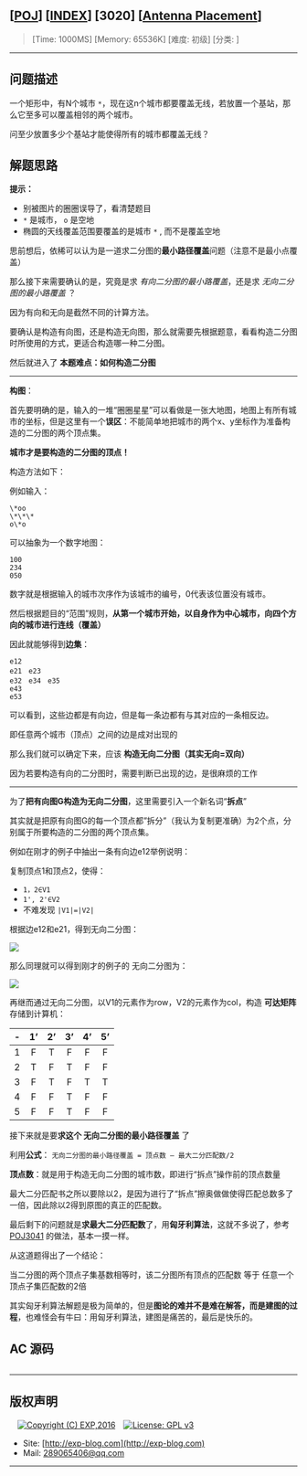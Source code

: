 ## [[POJ](http://poj.org/)] [[INDEX](https://github.com/lyy289065406/POJ-Solving-Reports)] [3020] [[Antenna Placement](http://poj.org/problem?id=3020)]

> [Time: 1000MS] [Memory: 65536K] [难度: 初级] [分类: ]

------

## 问题描述

一个矩形中，有N个城市 `*`，现在这n个城市都要覆盖无线，若放置一个基站，那么它至多可以覆盖相邻的两个城市。

问至少放置多少个基站才能使得所有的城市都覆盖无线？


## 解题思路

**提示：**

- 别被图片的圈圈误导了，看清楚题目
- `*` 是城市， `o` 是空地
- 椭圆的天线覆盖范围要覆盖的是城市 `*` , 而不是覆盖空地

思前想后，依稀可以认为是一道求二分图的**最小路径覆盖**问题（注意不是最小点覆盖）

那么接下来需要确认的是，究竟是求 *有向二分图的最小路覆盖*，还是求 *无向二分图的最小路覆盖* ？

因为有向和无向是截然不同的计算方法。

要确认是构造有向图，还是构造无向图，那么就需要先根据题意，看看构造二分图时所使用的方式，更适合构造哪一种二分图。

然后就进入了 **本题难点：如何构造二分图**

------

**构图**：

首先要明确的是，输入的一堆“圈圈星星”可以看做是一张大地图，地图上有所有城市的坐标，但是这里有一个**误区**：不能简单地把城市的两个x、y坐标作为准备构造的二分图的两个顶点集。

**城市才是要构造的二分图的顶点！**

构造方法如下：

例如输入：

```
\*oo
\*\*\*
o\*o
```

可以抽象为一个数字地图：

```
100
234
050
```

数字就是根据输入的城市次序作为该城市的编号，0代表该位置没有城市。

然后根据题目的“范围”规则，**从第一个城市开始，以自身作为中心城市，向四个方向的城市进行连线（覆盖）**

因此就能够得到**边集**：

```
e12
e21　e23
e32　e34　e35
e43
e53
```

可以看到，这些边都是有向边，但是每一条边都有与其对应的一条相反边。

即任意两个城市（顶点）之间的边是成对出现的

那么我们就可以确定下来，应该 **构造无向二分图（其实无向=双向）**

因为若要构造有向的二分图时，需要判断已出现的边，是很麻烦的工作


------


为了**把有向图G构造为无向二分图**，这里需要引入一个新名词“**拆点**”

其实就是把原有向图G的每一个顶点都”拆分”（我认为复制更准确）为2个点，分别属于所要构造的二分图的两个顶点集。


例如在刚才的例子中抽出一条有向边e12举例说明：

复制顶点1和顶点2，使得：

- `1，2∈V1`
- `1', 2'∈V2`
- 不难发现 `|V1|=|V2|`

根据边e12和e21，得到无向二分图：

![](http://203.195.132.63/wp-content/uploads/2018/06/99b6b0ce60df6e322438ffab958c20eb.png)

那么同理就可以得到刚才的例子的 无向二分图为：

![](http://203.195.132.63/wp-content/uploads/2018/06/4e2733654d32e02cd82e7bd3d76f9dc3.png)


再继而通过无向二分图，以V1的元素作为row，V2的元素作为col，构造 **可达矩阵** 存储到计算机：

| - | 1’| 2’|  3’|  4’|  5’|
|:---:|:---:|:---:|:---:|:---:|:---:|
| 1 |  F |  T |   F |   F |   F |
| 2 |  T |  F |   T |   F |   F |
| 3|   F |  T |   F |   T |   T |
| 4 |  F |  F |   T |   F |   F |
| 5 |  F |  F |   T |   F |   F |



接下来就是要**求这个 无向二分图的最小路径覆盖** 了

利用**公式**： `无向二分图的最小路径覆盖 = 顶点数 – 最大二分匹配数/2`


**顶点数**：就是用于构造无向二分图的城市数，即进行“拆点”操作前的顶点数量

最大二分匹配书之所以要除以2，是因为进行了“拆点”擦奥做做使得匹配总数多了一倍，因此除以2得到原图的真正的匹配数。


最后剩下的问题就是**求最大二分匹配数**了，用**匈牙利算法**，这就不多说了，参考 [POJ3041](/reports/POJ3041-Asteroids) 的做法，基本一摸一样。


从这道题得出了一个结论：

当二分图的两个顶点子集基数相等时，该二分图所有顶点的匹配数 等于 任意一个顶点子集匹配数的2倍 

其实匈牙利算法解题是极为简单的，但是**图论的难并不是难在解答，而是建图的过程**，也难怪会有牛曰：用匈牙利算法，建图是痛苦的，最后是快乐的。


## AC 源码


```c

```

------

## 版权声明

　[![Copyright (C) EXP,2016](https://img.shields.io/badge/Copyright%20(C)-EXP%202016-blue.svg)](http://exp-blog.com)　[![License: GPL v3](https://img.shields.io/badge/License-GPL%20v3-blue.svg)](https://www.gnu.org/licenses/gpl-3.0)
  

- Site: [http://exp-blog.com](http://exp-blog.com) 
- Mail: <a href="mailto:289065406@qq.com?subject=[EXP's Github]%20Your%20Question%20（请写下您的疑问）&amp;body=What%20can%20I%20help%20you?%20（需要我提供什么帮助吗？）">289065406@qq.com</a>


------
